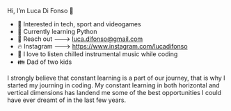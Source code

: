  Hi, I’m Luca Di Fonso 👋

- 👀 Interested in tech, sport and videogames
- 🌱 Currently learning Python
- 📧 Reach out ---> luca.difonso@gmail.com 
- 🔥 Instagram ---> https://www.instagram.com/lucadifonso
- 🎵 I love to listen chilled instrumental music while coding
- 👪 Dad of two kids

I strongly believe that constant learning is a part of our journey, that is why I started my journing in coding.
My constant learning in both horizontal and vertical dimensions has landend me some of the best opportunities I could have ever dreamt of in the last few years.


<!---
Lucadifonso/Lucadifonso is a ✨ special ✨ repository because its `README.md` (this file) appears on your GitHub profile.
You can click the Preview link to take a look at your changes.
--->
